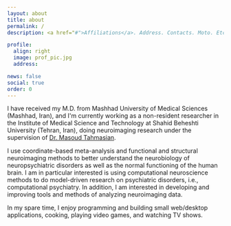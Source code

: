 ```yaml
---
layout: about
title: about
permalink: /
description: <a href="#">Affiliations</a>. Address. Contacts. Moto. Etc.

profile:
  align: right
  image: prof_pic.jpg
  address:

news: false
social: true
order: 0
---
```


I have received my M.D. from Mashhad University of Medical Sciences (Mashhad, Iran), and I'm currently working as a non-resident researcher in the Institute of Medical Science and Technology at Shahid Beheshti University (Tehran, Iran), doing neuroimaging research under the supervision of <a href="http://en.sbu.ac.ir/Research_Institutes/MedicalSci/Pages/Dr.-Masoud-Tahmasian.aspx">Dr. Masoud Tahmasian</a>.

I use coordinate-based meta-analysis and functional and structural neuroimaging methods to better understand the neurobiology of neuropsychiatric disorders as well as the normal functioning of the human brain. I am in particular interested is using computational neuroscience methods to do model-driven research on psychiatric disorders, i.e., computational psychiatry. In addition, I am interested in developing and improving tools and methods of analyzing neuroimaging data.

In my spare time, I enjoy programming and building small web/desktop applications, cooking, playing video games, and watching TV shows.

